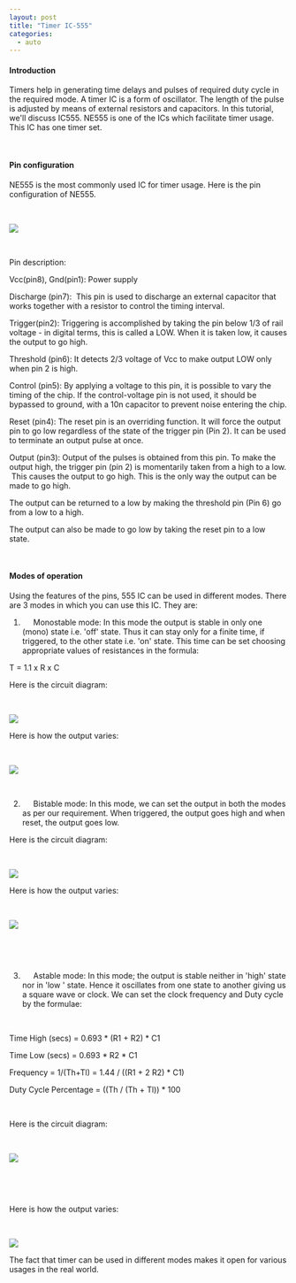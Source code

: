 ```yaml
---
layout: post
title: "Timer IC-555"
categories:
  - auto
---
```


#### Introduction

Timers help in generating time delays and pulses of required duty cycle in the required mode. A timer IC is a form of oscillator. The length of the pulse is adjusted by means of external resistors and capacitors. In this tutorial, we'll discuss IC555. NE555 is one of the ICs which facilitate timer usage. This IC has one timer set.

 

#### Pin configuration

NE555 is the most commonly used IC for timer usage. Here is the pin configuration of NE555.

 

![][1]

 

Pin description:

Vcc(pin8), Gnd(pin1): Power supply

Discharge (pin7):  This pin is used to discharge an external capacitor that works together with a resistor to control the timing interval.

Trigger(pin2): Triggering is accomplished by taking the pin below 1/3 of rail voltage - in digital terms, this is called a LOW. When it is taken low, it causes the output to go high.

Threshold (pin6): It detects 2/3 voltage of Vcc to make output LOW only when pin 2 is high.

Control (pin5): By applying a voltage to this pin, it is possible to vary the timing of the chip. If the control-voltage pin is not used, it should be bypassed to ground, with a 10n capacitor to prevent noise entering the chip.

Reset (pin4): The reset pin is an overriding function. It will force the output pin to go low regardless of the state of the trigger pin (Pin 2). It can be used to terminate an output pulse at once.

Output (pin3): Output of the pulses is obtained from this pin. To make the output high, the trigger pin (pin 2) is momentarily taken from a high to a low.  This causes the output to go high. This is the only way the output can be made to go high.

The output can be returned to a low by making the threshold pin (Pin 6) go from a low to a high.

The output can also be made to go low by taking the reset pin to a low state.

 

#### Modes of operation

Using the features of the pins, 555 IC can be used in different modes. There are 3 modes in which you can use this IC. They are:

1.      Monostable mode: In this mode the output is stable in only one (mono) state i.e. 'off' state. Thus it can stay only for a finite time, if triggered, to the other state i.e. 'on' state. This time can be set choosing appropriate values of resistances in the formula:

T = 1.1 x R x C

Here is the circuit diagram:

 

![][2]

Here is how the output varies:

 

![][3]

 

2.      Bistable mode: In this mode, we can set the output in both the modes as per our requirement. When triggered, the output goes high and when reset, the output goes low.

Here is the circuit diagram:

 

![][4]

Here is how the output varies:

 

![][5]

 

 

3.      Astable mode: In this mode; the output is stable neither in 'high' state nor in 'low ' state. Hence it oscillates from one state to another giving us a square wave or clock. We can set the clock frequency and Duty cycle by the formulae:

 

Time High (secs) = 0.693 * (R1 + R2) * C1

Time Low (secs) = 0.693 * R2 * C1

Frequency = 1/(Th+Tl) = 1.44 / ((R1 + 2 R2) * C1)

Duty Cycle Percentage = ((Th / (Th + Tl)) * 100

 

Here is the circuit diagram:

 

![][6]

 

 

Here is how the output varies:

 

![][7]

The fact that timer can be used in different modes makes it open for various usages in the real world.

 

[1]: https://lh4.googleusercontent.com/vCUptYVmDF2mlXOw9-D7f9lCp0pXm9CiVmgd7H0Psd8-VEZQzDWqMilMgCgIT1jNTpleUbq_phxMynkcfpEs0Ahy8d-6XVwiQOP-wcpA75lZiv_xBmv5HyPL
[2]: https://lh4.googleusercontent.com/gQBy_EBgHupZ6QwC8BQOgwxn0rDfyiIIEPIUfRKgIkyKmvFDVnjrYkEHk5teNz6sM732cZrs2Ki8hD8FReodIHdpjeKjjDzHNkBfook3xzYVupMFQ8ImspE4
[3]: https://lh3.googleusercontent.com/SpiqF6S5cETHCoeP-20Jg5A-nCDrqgSAUWzxkl4Wtn8T7eez89vPL4tQO5ZKD6p8s7zscBDIIV6Ko5lrnIQl_gd0npf88VcBRsuchgKu5MubG-YHfSKIc3bd
[4]: https://lh3.googleusercontent.com/4pxR0AsHC6C2K3FvVLipo2sCdndA7Naor_Adm-sD4vr4aNW45Rq4OfiTspz8-WKRcRm4lgT1BBpDQBMsUhg9D5diUuXyMFObMZlDYmXpdwpJCSRnVMwy3n4N
[5]: https://lh5.googleusercontent.com/XaU_Ne_9YbDYdi_Jzdzh3GYSzcI5kUFD57yno3_DXWda88zSQAo_JEI3iltjUi9chldZhMl4GAfI74OBtyM_qRETy8XV3v_VWPvt0pwru-YtWFJzew9r4UKW
[6]: https://lh6.googleusercontent.com/OcK7PgNeAlX0HzsCHgMAMuMx8I73b345axOOS1Nd8akfJuOUZISSaBsaikhePCr7NQQSW3TkCPR4tC0IafWHn1iMaEo6ImDmtHPhYNY6AYpJq3qci7rnRUCK
[7]: https://lh5.googleusercontent.com/0Bs64BkP0d_CbC24yKSI4uNsUqO2UyTzyQTtJQ_YnQC7GIK0ZDwJUeLEIqgeGMH--mYdKppjQNjaISlg6TCvrbunf32-TEHC_VT6lHY-zlAkYJIaV_qhwOS7
